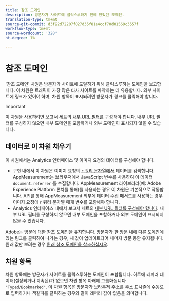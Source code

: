 ```yaml
---
title: 참조 도메인
description: 방문자가 사이트에 클릭스루하기 전에 있었던 도메인.
translation-type: tm+mt
source-git-commit: d3f92d72207f027d35f81a4ccf70d01569c3557f
workflow-type: tm+mt
source-wordcount: '328'
ht-degree: 1%

---
```



# 참조 도메인

&#39;참조 도메인&#39; 차원은 방문자가 사이트에 도달하기 위해 클릭스루하는 도메인을 보고합니다. 이 차원은 트래픽이 가장 많은 타사 사이트를 파악하는 데 유용합니다. 외부 사이트에 링크가 있어야 하며, 차원 항목이 표시되려면 방문자가 링크를 클릭해야 합니다.

>[!IMPORTANT]
>
>이 차원을 사용하려면 보고서 세트의 [내부 URL 필터를](/help/admin/admin/internal-url-filter-admin.md) 구성해야 합니다. 내부 URL 필터를 구성하지 않으면 내부 도메인을 포함하거나 외부 도메인이 표시되지 않을 수 있습니다.

## 데이터로 이 차원 채우기

이 차원에서는 Analytics 인터페이스 및 이미지 요청의 데이터를 구성해야 합니다.

* 구현 내에서 이 차원은 이미지 요청의 [`r` 쿼리 문자열에서](/help/implement/validate/query-parameters.md) 데이터를 검색합니다. AppMeasurement는 브라우저에서 JavaScript 변수를 사용하여 이 데이터 `document.referrer` 를 수집합니다. AppMeasurement 라이브러리(예: Adobe Experience Platform 론치를 통해)를 사용하는 경우 이 차원은 기본적으로 작동합니다. API를 통해 AppMeasurement 외부에 데이터 수집 메서드를 사용하는 경우 이미지 요청에 `r` 쿼리 문자열 매개 변수를 포함해야 합니다.
* Analytics 인터페이스 내에서 보고서 세트의 [내부 URL 필터를 구성해야 합니다](/help/admin/admin/internal-url-filter-admin.md). 내부 URL 필터를 구성하지 않으면 내부 도메인을 포함하거나 외부 도메인이 표시되지 않을 수 있습니다.

Adobe는 방문에 대한 참조 도메인을 유지합니다. 방문자가 한 방문 내에 다른 도메인에 있는 링크를 클릭하여 나가는 경우, 새 값이 업데이트되어 나머지 방문 동안 유지됩니다. 원래 값만 보려는 경우 [원래 참조 도메인을 참조하십시오](original-referring-domain.md).

## 차원 항목

차원 항목에는 방문자가 사이트를 클릭스루하는 도메인이 포함됩니다. 히트에 레퍼러 데이터(설정되거나 지속된)가 없으면 차원 항목 아래에 그룹화됩니다 `"Typed/Bookmarked"`. 이 차원 항목은 방문자가 브라우저 주소를 주소 표시줄에 수동으로 입력하거나 책갈피를 클릭하는 경우와 같이 레퍼러 값이 없음을 의미합니다.

